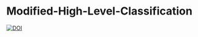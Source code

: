 # Modified-High-Level-Classification

[![DOI](https://zenodo.org/badge/565669297.svg)](https://zenodo.org/badge/latestdoi/565669297)
